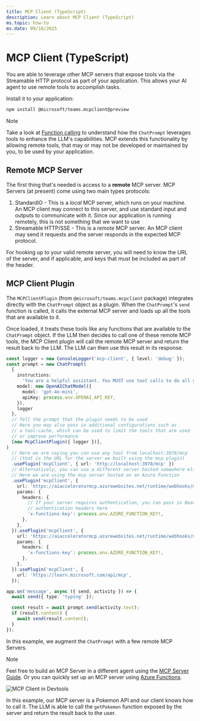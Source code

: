 ```yaml
---
title: MCP Client (TypeScript)
description: Learn about MCP Client (TypeScript)
ms.topic: how-to
ms.date: 09/18/2025
---
```


# MCP Client (TypeScript)

You are able to leverage other MCP servers that expose tools via the Streamable HTTP protocol as part of your application. This allows your AI agent to use remote tools to accomplish tasks.

Install it to your application:

```bash
npm install @microsoft/teams.mcpclient@preview
```

> [!NOTE]
> Take a look at [Function calling](../function-calling.md) to understand how the `ChatPrompt` leverages tools to enhance the LLM's capabilities. MCP extends this functionality by allowing remote tools, that may or may not be developed or maintained by you, to be used by your application.

## Remote MCP Server

The first thing that's needed is access to a **remote** MCP server. MCP Servers (at present) come using two main types protocols:

1. StandardIO - This is a _local_ MCP server, which runs on your machine. An MCP client may connect to this server, and use standard input and outputs to communicate with it. Since our application is running remotely, this is not something that we want to use
2. Streamable HTTP/SSE - This is a _remote_ MCP server. An MCP client may send it requests and the server responds in the expected MCP protocol.

For hooking up to your valid remote server, you will need to know the URL of the server, and if applicable, and keys that must be included as part of the header.

## MCP Client Plugin

The `MCPClientPlugin` (from `@microsoft/teams.mcpclient` package) integrates directly with the `ChatPrompt` object as a plugin. When the `ChatPrompt`'s `send` function is called, it calls the external MCP server and loads up all the tools that are available to it.

Once loaded, it treats these tools like any functions that are available to the `ChatPrompt` object. If the LLM then decides to call one of these remote MCP tools, the MCP Client plugin will call the remote MCP server and return the result back to the LLM. The LLM can then use this result in its response.

```ts
const logger = new ConsoleLogger('mcp-client', { level: 'debug' });
const prompt = new ChatPrompt(
  {
    instructions:
      'You are a helpful assistant. You MUST use tool calls to do all your work.',
    model: new OpenAIChatModel({
      model: 'gpt-4o-mini',
      apiKey: process.env.OPENAI_API_KEY,
    }),
    logger
  },
  // Tell the prompt that the plugin needs to be used
  // Here you may also pass in additional configurations such as
  // a tool-cache, which can be used to limit the tools that are used
  // or improve performance
  [new McpClientPlugin({ logger })],
)
  // Here we are saying you can use any tool from localhost:3978/mcp
  // (that is the URL for the server we built using the mcp plugin)
  .usePlugin('mcpClient', { url: 'http://localhost:3978/mcp' })
  // Alternatively, you can use a different server hosted somewhere else
  // Here we are using the mcp server hosted on an Azure Function
  .usePlugin('mcpClient', {
    url: 'https://aiacceleratormcp.azurewebsites.net/runtime/webhooks/mcp/sse',
    params: {
      headers: {
        // If your server requires authentication, you can pass in Bearer or other
        // authentication headers here
        'x-functions-key': process.env.AZURE_FUNCTION_KEY!,
      },
    },
  }).usePlugin('mcpClient', {
    url: 'https://aiacceleratormcp.azurewebsites.net/runtime/webhooks/mcp/sse',
    params: {
      headers: {
        'x-functions-key': process.env.AZURE_FUNCTION_KEY!,
      },
    },
  }).usePlugin('mcpClient', {
    url: 'https://learn.microsoft.com/api/mcp',
  });

app.on('message', async ({ send, activity }) => {
  await send({ type: 'typing' });

  const result = await prompt.send(activity.text);
  if (result.content) {
    await send(result.content);
  }
});
```

In this example, we augment the `ChatPrompt` with a few remote MCP Servers.

> [!NOTE]
> Feel free to build an MCP Server in a different agent using the [MCP Server Guide](./mcp-server.md). Or you can quickly set up an MCP server using [Azure Functions](https://techcommunity.microsoft.com/blog/appsonazureblog/build-ai-agent-tools-using-remote-mcp-with-azure-functions/4401059).

![MCP Client in Devtools](~/assets/screenshots/mcp-client-pokemon.gif)

In this example, our MCP server is a Pokemon API and our client knows how to call it. The LLM is able to call the `getPokemon` function exposed by the server and return the result back to the user.
